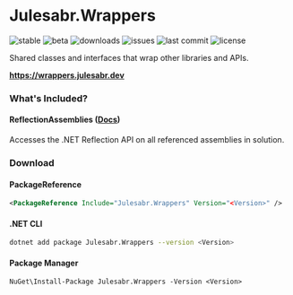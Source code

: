 # Julesabr.Wrappers

![stable](https://img.shields.io/circleci/build/github/julesabr/Wrappers/main?label=stable&style=plastic&token=0b65d58eac53981b0a7f23471be9115c08b278f0)
![beta](https://img.shields.io/circleci/build/github/julesabr/Wrappers/beta?label=beta&style=plastic&token=0b65d58eac53981b0a7f23471be9115c08b278f0)
![downloads](https://img.shields.io/nuget/dt/Julesabr.Wrappers?style=plastic)
![issues](https://img.shields.io/github/issues/julesabr/Wrappers?style=plastic)
![last commit](https://img.shields.io/github/last-commit/julesabr/Wrappers/beta?style=plastic)
![license](https://img.shields.io/github/license/julesabr/Wrappers?color=blue&style=plastic)

Shared classes and interfaces that wrap other libraries and APIs.

**https://wrappers.julesabr.dev**

### What's Included?
#### ReflectionAssemblies ([Docs](https://wrappers.julesabr.dev/api/Julesabr.Wrappers.IReflectionAssemblies.html))
Accesses the .NET Reflection API on all referenced assemblies in solution.

### Download
#### PackageReference
```xml
<PackageReference Include="Julesabr.Wrappers" Version="<Version>" />
```
#### .NET CLI
```bash
dotnet add package Julesabr.Wrappers --version <Version>
```
#### Package Manager
```
NuGet\Install-Package Julesabr.Wrappers -Version <Version>
```